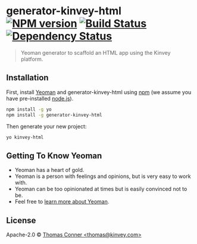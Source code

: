 # generator-kinvey-html [![NPM version][npm-image]][npm-url] [![Build Status][travis-image]][travis-url] [![Dependency Status][daviddm-image]][daviddm-url]
> Yeoman generator to scaffold an HTML app using the Kinvey platform.

## Installation

First, install [Yeoman](http://yeoman.io) and generator-kinvey-html using [npm](https://www.npmjs.com/) (we assume you have pre-installed [node.js](https://nodejs.org/)).

```bash
npm install -g yo
npm install -g generator-kinvey-html
```

Then generate your new project:

```bash
yo kinvey-html
```

## Getting To Know Yeoman

 * Yeoman has a heart of gold.
 * Yeoman is a person with feelings and opinions, but is very easy to work with.
 * Yeoman can be too opinionated at times but is easily convinced not to be.
 * Feel free to [learn more about Yeoman](http://yeoman.io/).

## License

Apache-2.0 © [Thomas Conner &lt;thomas@kinvey.com&gt;](http://kinvey.com)


[npm-image]: https://badge.fury.io/js/generator-kinvey-html.svg
[npm-url]: https://npmjs.org/package/generator-kinvey-html
[travis-image]: https://travis-ci.org/ThomasConner/generator-kinvey-html.svg?branch=master
[travis-url]: https://travis-ci.org/ThomasConner/generator-kinvey-html
[daviddm-image]: https://david-dm.org/ThomasConner/generator-kinvey-html.svg?theme=shields.io
[daviddm-url]: https://david-dm.org/ThomasConner/generator-kinvey-html
